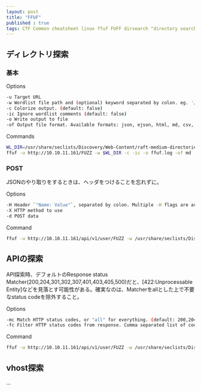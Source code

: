 ```yaml
---
layout: post
title: "FFUF"
published : true
tags: CTF Common cheatsheet linux ffuf FUFF dirsearch "directory search"
---
```

## ディレクトリ探索
### 基本
Options
```sh
-u Target URL
-w Wordlist file path and (optional) keyword separated by colon. eg. '/path/to/wordlist:KEYWORD'
-c Colorize output. (default: false)
-ic Ignore wordlist comments (default: false)
-o Write output to file
-of Output file format. Available formats: json, ejson, html, md, csv, ecsv (or, 'all' for all formats) (default: json)
```
Commands
```sh
WL_DIR=/usr/share/seclists/Discovery/Web-Content/raft-medium-directories.txt
ffuf -u http://10.10.11.161/FUZZ -w $WL_DIR -c -ic -o ffuf.log -of md
```

### POST
JSONのやり取りをするときは、ヘッダをつけることを忘れずに。


Options
```sh
-H Header `"Name: Value"`, separated by colon. Multiple -H flags are accepted.
-X HTTP method to use
-d POST data
```
Command
```sh
ffuf -u http://10.10.11.161/api/v1/user/FUZZ -w /usr/share/seclists/Discovery/Web-Content/raft-medium-directories.txt -c -ic -X POST -H 'Content-Type: application/json' -d '{"username":/"admin","password":"P@ssw0rd"}'
```

## APIの探索
API探索時、デフォルトのResponse status Matcher(200,204,301,302,307,401,403,405,500)だと、[422:Unprocessable Entity]などを見落とす可能性がある。確実なのは、Matcherをallとした上で不要なstatus codeを除外すること。

Options
```sh
-mc Match HTTP status codes, or "all" for everything. (default: 200,204,301,302,307,401,403,405,500)
-fc Filter HTTP status codes from response. Comma separated list of codes and ranges
```
Command
```sh
ffuf -u http://10.10.11.161/api/v1/user/FUZZ -w /usr/share/seclists/Discovery/Web-Content/raft-medium-directories.txt -c -ic -X POST -mc all -fc 405
```

## vhost探索
...